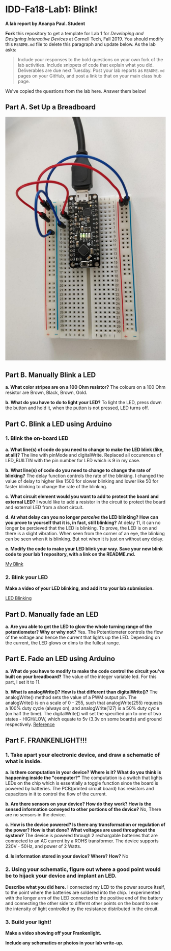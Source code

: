 # IDD-Fa18-Lab1: Blink!

**A lab report by Ananya Paul. Student**

**Fork** this repository to get a template for Lab 1 for *Developing and Designing Interactive Devices* at Cornell Tech, Fall 2019. You should modify this `README.md` file to delete this paragraph and update below. As the lab asks:

> Include your responses to the bold questions on your own fork of the lab activities. Include snippets of code that explain what you did. Deliverables are due next Tuesday. Post your lab reports as `README.md` pages on your GitHub, and post a link to that on your main class hub page.

We've copied the questions from the lab here. Answer them below!

## Part A. Set Up a Breadboard

![Breadboard Initital Setup](./bread_board_setup.jpeg)


## Part B. Manually Blink a LED

**a. What color stripes are on a 100 Ohm resistor?**
The colours on a 100 Ohm resistor are Brown, Black, Brown, Gold.

 
**b. What do you have to do to light your LED?**
To light the LED, press down the button and hold it, when the putton is not pressed, LED turns off. 


## Part C. Blink a LED using Arduino

### 1. Blink the on-board LED

**a. What line(s) of code do you need to change to make the LED blink (like, at all)?**
The line with pinMode and digitalWrite. Replaced all occurences of LED_BUILTIN with the pin number for LED which is 9 in my case.

**b. What line(s) of code do you need to change to change the rate of blinking?**
The delay function controls the rate of the blinking. I changed the value of delay to higher like 1500  for slower blinking and lower like 50 for faster blinking to change the rate of the blinking.

**c. What circuit element would you want to add to protect the board and external LED?**
I would like to add a resistor in the circuit to protect the board and external LED from a short circuit.
 
**d. At what delay can you no longer *perceive* the LED blinking? How can you prove to yourself that it is, in fact, still blinking?**
At delay 11, it can no longer be percieved that the LED is blinking. 
To prove, the LED is on and there is a slight vibration. 
When seen from the corner of an eye, the blinking can be seen when it is blinking. But not when it is just on without any delay.

**e. Modify the code to make your LED blink your way. Save your new blink code to your lab 1 repository, with a link on the README.md.**

[My Blink](./my_blink.ino)

### 2. Blink your LED

**Make a video of your LED blinking, and add it to your lab submission.**

[LED Blinking](https://youtu.be/JS9MkcEiPCo)


## Part D. Manually fade an LED

**a. Are you able to get the LED to glow the whole turning range of the potentiometer? Why or why not?**
Yes. The Potentiometer controls the flow of the voltage and hence the current that lights up the LED. Depending on the current, the LED glows or dims to the fullest range.

## Part E. Fade an LED using Arduino

**a. What do you have to modify to make the code control the circuit you've built on your breadboard?**
The value of the integer variable led. For this part, I set it to 11.

**b. What is analogWrite()? How is that different than digitalWrite()?**
The analogWrite() method sets the value of a PWM output pin. The analogWrite() is on a scale of 0 - 255, such that analogWrite(255) requests a 100% duty cycle (always on), and analogWrite(127) is a 50% duty cycle (on half the time).
The digitalWrite() will set the specified pin to one of two states - HIGH/LOW, which equate to 5v (3.3v on some boards) and ground respectively.
[Reference](https://arduino.stackexchange.com/questions/35873/whats-the-difference-between-analogwrite-and-digitalwrite)

## Part F. FRANKENLIGHT!!!

### 1. Take apart your electronic device, and draw a schematic of what is inside. 

**a. Is there computation in your device? Where is it? What do you think is happening inside the "computer?"**
The computation is a switch that lights LEDs on the chip which is essentially a toggle function since the board is powered by batteries. The PCB(printed circuit board) has resistors and capacitors in it to control the flow of the current.

**b. Are there sensors on your device? How do they work? How is the sensed information conveyed to other portions of the device?**
No, There are no sensors in the device. 

**c. How is the device powered? Is there any transformation or regulation of the power? How is that done? What voltages are used throughout the system?**
The device is powered through 2 rechargable batteries that are connected to an AC current by a ROHS transformer. The device supports 220V - 50Hz, and power of 2 Watts. 

**d. Is information stored in your device? Where? How?**
No

### 2. Using your schematic, figure out where a good point would be to hijack your device and implant an LED.

**Describe what you did here.**
I connected my LED to the power source itself, to the point where the batteries are soldered into the chip. I experimented with the longer arm of the LED connected to the positive end of the battery and connecting the other side to differnt other points on the board to see the intensity of light controlled by the resistance distributed in the circuit.

### 3. Build your light!

**Make a video showing off your Frankenlight.**

**Include any schematics or photos in your lab write-up.**
